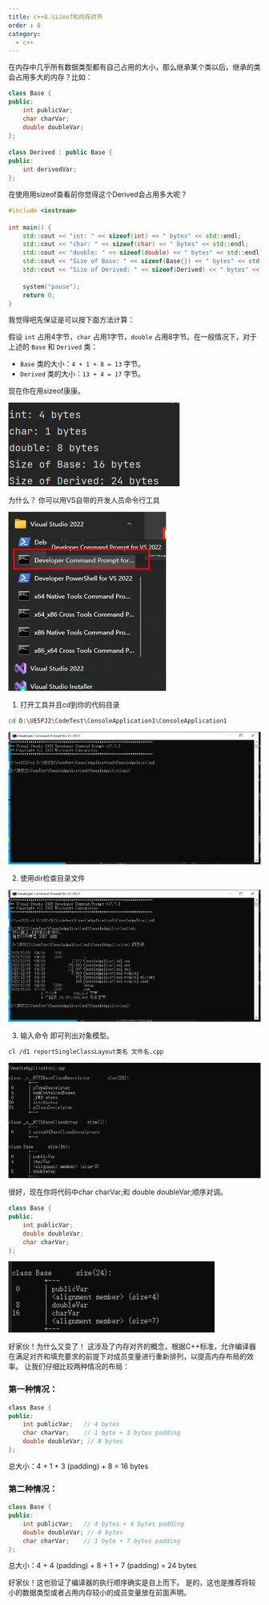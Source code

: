 ```yaml
---
title: c++8.sizeof和内存对齐
order : 8
category:
  - c++
---
```

<chatmessage avatar="../../../assets/emoji/hx.png" :avatarWidth="40" >
在内存中几乎所有数据类型都有自己占用的大小，那么继承某个类以后，继承的类会占用多大的内存？比如：
</chatmessage>

```cpp
class Base {
public:
    int publicVar;
    char charVar;
    double doubleVar;
};

class Derived : public Base {
public:
    int derivedVar;
};
```

<chatmessage avatar="../../../assets/emoji/dsyj.png" :avatarWidth="40" alignLeft>
在使用用sizeof查看前你觉得这个Derived会占用多大呢？
</chatmessage>

```cpp
#include <iostream>

int main() {
    std::cout << "int: " << sizeof(int) << " bytes" << std::endl;
    std::cout << "char: " << sizeof(char) << " bytes" << std::endl;
    std::cout << "double: " << sizeof(double) << " bytes" << std::endl;
    std::cout << "Size of Base: " << sizeof(Base{}) << " bytes" << std::endl;
    std::cout << "Size of Derived: " << sizeof(Derived) << " bytes" << std::endl;

    system("pause");
    return 0;
}
```

<chatmessage avatar="../../../assets/emoji/hx.png" :avatarWidth="40" >
我觉得吧先保证是可以按下面方法计算：
</chatmessage>

假设 `int` 占用4字节，`char` 占用1字节，`double` 占用8字节。在一般情况下，对于上述的 `Base` 和 `Derived` 类：

- `Base` 类的大小：`4 + 1 + 8 = 13` 字节。
- `Derived` 类的大小：`13 + 4 = 17` 字节。

<chatmessage avatar="../../../assets/emoji/new1.png" :avatarWidth="40" alignLeft>
现在你在用sizeof康康。
</chatmessage>

![](..%2Fassets%2Fsizeofalign.png)

<chatmessage avatar="../../../assets/emoji/hx.png" :avatarWidth="40" >
为什么？
</chatmessage>

<chatmessage avatar="../../../assets/emoji/new1.png" :avatarWidth="40" alignLeft>
你可以用VS自带的开发人员命令行工具
</chatmessage>

![](..%2F..%2F..%2Funreal%2Fassets%2Fvscmd.jpg)

1. 打开工具并且cd到你的代码目录

```bash
cd D:\UE5PJ2\CodeTest\ConsoleApplication1\ConsoleApplication1
```
![](..%2F..%2F..%2Funreal%2Fassets%2Fcdcode.png)

2. 使用dir检查目录文件

![](..%2F..%2F..%2Funreal%2Fassets%2Fcdcodedircheck.png)

3. 输入命令 即可列出对象模型。

```bash
cl /d1 reportSingleClassLayout类名 文件名.cpp
```

![](..%2F..%2F..%2Funreal%2Fassets%2Fnckj.jpg)

<chatmessage avatar="../../../assets/emoji/new1.png" :avatarWidth="40" alignLeft>
很好，现在你将代码中char charVar;和 double doubleVar;顺序对调。
</chatmessage>

```cpp
class Base {
public:
    int publicVar;
    double doubleVar;
    char charVar;
};
```
![](..%2F..%2F..%2Funreal%2Fassets%2Fsizeof24.png)

<chatmessage avatar="../../../assets/emoji/hx.png" :avatarWidth="40" >
好家伙！为什么又变了！
</chatmessage>

<chatmessage avatar="../../../assets/emoji/new1.png" :avatarWidth="40" alignLeft>
这涉及了内存对齐的概念，根据C++标准，允许编译器在满足对齐和填充要求的前提下对成员变量进行重新排列，以提高内存布局的效率。
让我们仔细比较两种情况的布局：
</chatmessage>


### 第一种情况：

```cpp
class Base {
public:
    int publicVar;   // 4 bytes
    char charVar;    // 1 byte + 3 bytes padding
    double doubleVar; // 8 bytes
};
```

总大小：4  + 1 + 3 (padding) + 8 = 16 bytes

### 第二种情况：

```cpp
class Base {
public:
    int publicVar;   // 4 bytes + 4 bytes padding
    double doubleVar; // 8 bytes
    char charVar;    // 1 byte + 7 bytes padding
};
```

总大小：4 + 4 (padding) + 8 + 1 + 7 (padding) = 24 bytes

<chatmessage avatar="../../../assets/emoji/hx.png" :avatarWidth="40" >
好家伙！这也验证了编译器的执行顺序确实是自上而下。
</chatmessage>

<chatmessage avatar="../../../assets/emoji/bqb (2).png" :avatarWidth="40" alignLeft >
是的，这也是推荐将较小的数据类型或者占用内存较小的成员变量放在前面声明。
</chatmessage>
